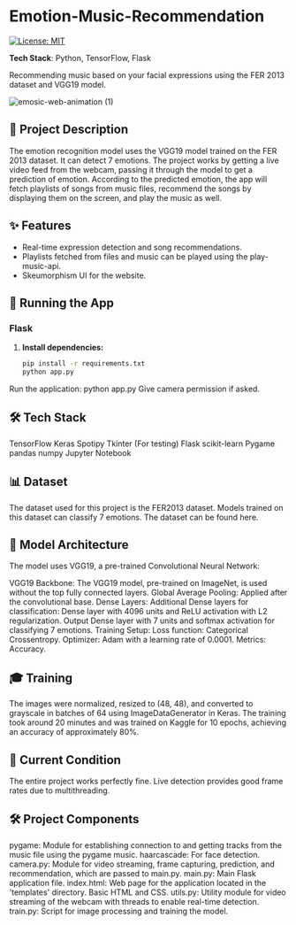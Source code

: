 # Emotion-Music-Recommendation

[![License: MIT](https://img.shields.io/badge/License-MIT-blue.svg)](https://opensource.org/licenses/MIT)

**Tech Stack**: Python, TensorFlow, Flask

Recommending music based on your facial expressions using the FER 2013 dataset and VGG19 model.

![emosic-web-animation (1)](https://github.com/Humerohere/emosic-/assets/124302121/de244a95-fd32-4a71-bb2d-14ccd7799be9)


## 🎵 Project Description

The emotion recognition model uses the VGG19 model trained on the FER 2013 dataset. It can detect 7 emotions. The project works by getting a live video feed from the webcam, passing it through the model to get a prediction of emotion. According to the predicted emotion, the app will fetch playlists of songs from music files, recommend the songs by displaying them on the screen, and play the music as well.

## ✨ Features

- Real-time expression detection and song recommendations.
- Playlists fetched from files and music can be played using the play-music-api.
- Skeumorphism UI for the website.

## 🚀 Running the App

### Flask

1. **Install dependencies:**
   ```bash
   pip install -r requirements.txt
   python app.py
Run the application:
   python app.py
Give camera permission if asked.

## 🛠️ Tech Stack
TensorFlow
Keras
Spotipy
Tkinter (For testing)
Flask
scikit-learn
Pygame
pandas
numpy
Jupyter Notebook

## 📊 Dataset
The dataset used for this project is the FER2013 dataset. Models trained on this dataset can classify 7 emotions. The dataset can be found here.

## 🧠 Model Architecture
The model uses VGG19, a pre-trained Convolutional Neural Network:

VGG19 Backbone: The VGG19 model, pre-trained on ImageNet, is used without the top fully connected layers.
Global Average Pooling: Applied after the convolutional base.
Dense Layers: Additional Dense layers for classification:
Dense layer with 4096 units and ReLU activation with L2 regularization.
Output Dense layer with 7 units and softmax activation for classifying 7 emotions.
Training Setup:
Loss function: Categorical Crossentropy.
Optimizer: Adam with a learning rate of 0.0001.
Metrics: Accuracy.

## 🎓 Training
The images were normalized, resized to (48, 48), and converted to grayscale in batches of 64 using ImageDataGenerator in Keras. The training took around 20 minutes and was trained on Kaggle for 10 epochs, achieving an accuracy of approximately 80%.

## 🔧 Current Condition
The entire project works perfectly fine. Live detection provides good frame rates due to multithreading.

## 🛠️ Project Components
pygame: Module for establishing connection to and getting tracks from the music file using the pygame music.
haarcascade: For face detection.
camera.py: Module for video streaming, frame capturing, prediction, and recommendation, which are passed to main.py.
main.py: Main Flask application file.
index.html: Web page for the application located in the 'templates' directory. Basic HTML and CSS.
utils.py: Utility module for video streaming of the webcam with threads to enable real-time detection.
train.py: Script for image processing and training the model.






